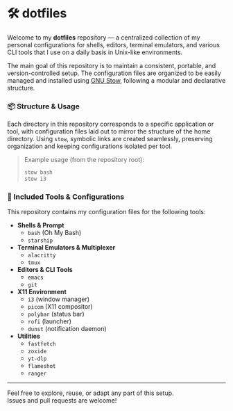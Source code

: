 # 🛠️ dotfiles

Welcome to my **dotfiles** repository — a centralized collection of my personal configurations for shells, editors, terminal emulators, and various CLI tools that I use on a daily basis in Unix-like environments.

The main goal of this repository is to maintain a consistent, portable, and version-controlled setup. The configuration files are organized to be easily managed and installed using [GNU Stow](https://www.gnu.org/software/stow/), following a modular and declarative structure.

### 📦 Structure & Usage

Each directory in this repository corresponds to a specific application or tool, with configuration files laid out to mirror the structure of the home directory. Using `stow`, symbolic links are created seamlessly, preserving organization and keeping configurations isolated per tool.

> Example usage (from the repository root):
>
> ```bash
> stow bash
> stow i3
> ```

### 🧩 Included Tools & Configurations

This repository contains my configuration files for the following tools:

- **Shells & Prompt**
  - `bash` (Oh My Bash)
  - `starship`
- **Terminal Emulators & Multiplexer**
  - `alacritty`
  - `tmux`
- **Editors & CLI Tools**
  - `emacs`
  - `git`
- **X11 Environment**
  - `i3` (window manager)
  - `picom` (X11 compositor)
  - `polybar` (status bar)
  - `rofi` (launcher)
  - `dunst` (notification daemon)
- **Utilities**
  - `fastfetch`
  - `zoxide`
  - `yt-dlp`
  - `flameshot`
  - `ranger`

---

Feel free to explore, reuse, or adapt any part of this setup.  
Issues and pull requests are welcome!

